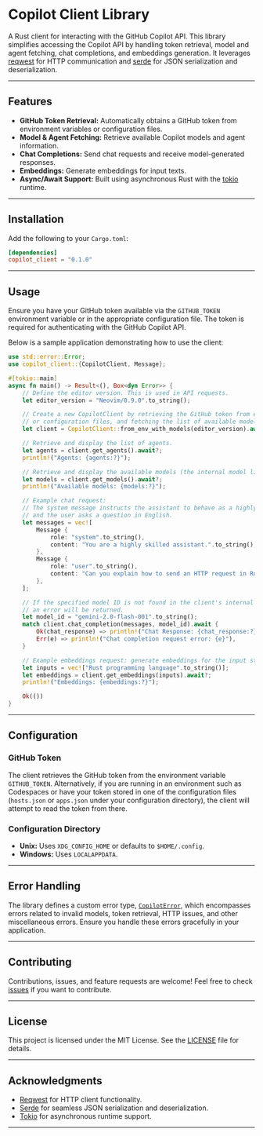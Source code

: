 # Copilot Client Library

A Rust client for interacting with the GitHub Copilot API. This library simplifies accessing the Copilot API by handling token retrieval, model and agent fetching, chat completions, and embeddings generation. It leverages [reqwest](https://crates.io/crates/reqwest) for HTTP communication and [serde](https://crates.io/crates/serde) for JSON serialization and deserialization.

---

## Features

- **GitHub Token Retrieval:** Automatically obtains a GitHub token from environment variables or configuration files.
- **Model & Agent Fetching:** Retrieve available Copilot models and agent information.
- **Chat Completions:** Send chat requests and receive model-generated responses.
- **Embeddings:** Generate embeddings for input texts.
- **Async/Await Support:** Built using asynchronous Rust with the [tokio](https://crates.io/crates/tokio) runtime.

---

## Installation

Add the following to your `Cargo.toml`:

```toml
[dependencies]
copilot_client = "0.1.0"
```

---

## Usage

Ensure you have your GitHub token available via the `GITHUB_TOKEN` environment variable or in the appropriate configuration file. The token is required for authenticating with the GitHub Copilot API.

Below is a sample application demonstrating how to use the client:

```rust
use std::error::Error;
use copilot_client::{CopilotClient, Message};

#[tokio::main]
async fn main() -> Result<(), Box<dyn Error>> {
    // Define the editor version. This is used in API requests.
    let editor_version = "Neovim/0.9.0".to_string();

    // Create a new CopilotClient by retrieving the GitHub token from environment variables
    // or configuration files, and fetching the list of available models.
    let client = CopilotClient::from_env_with_models(editor_version).await?;

    // Retrieve and display the list of agents.
    let agents = client.get_agents().await?;
    println!("Agents: {agents:?}");

    // Retrieve and display the available models (the internal model list maintained by the client).
    let models = client.get_models().await?;
    println!("Available models: {models:?}");

    // Example chat request:
    // The system message instructs the assistant to behave as a highly skilled helper,
    // and the user asks a question in English.
    let messages = vec![
        Message {
            role: "system".to_string(),
            content: "You are a highly skilled assistant.".to_string(),
        },
        Message {
            role: "user".to_string(),
            content: "Can you explain how to send an HTTP request in Rust?".to_string(),
        },
    ];

    // If the specified model ID is not found in the client's internal model list,
    // an error will be returned.
    let model_id = "gemini-2.0-flash-001".to_string();
    match client.chat_completion(messages, model_id).await {
        Ok(chat_response) => println!("Chat Response: {chat_response:?}"),
        Err(e) => println!("Chat completion request error: {e}"),
    }

    // Example embeddings request: generate embeddings for the input string.
    let inputs = vec!["Rust programming language".to_string()];
    let embeddings = client.get_embeddings(inputs).await?;
    println!("Embeddings: {embeddings:?}");

    Ok(())
}
```

---

## Configuration

### GitHub Token

The client retrieves the GitHub token from the environment variable `GITHUB_TOKEN`. Alternatively, if you are running in an environment such as Codespaces or have your token stored in one of the configuration files (`hosts.json` or `apps.json` under your configuration directory), the client will attempt to read the token from there.

### Configuration Directory

- **Unix:** Uses `XDG_CONFIG_HOME` or defaults to `$HOME/.config`.
- **Windows:** Uses `LOCALAPPDATA`.

---

## Error Handling

The library defines a custom error type, [`CopilotError`](src/lib.rs), which encompasses errors related to invalid models, token retrieval, HTTP issues, and other miscellaneous errors. Ensure you handle these errors gracefully in your application.

---

## Contributing

Contributions, issues, and feature requests are welcome! Feel free to check [issues](https://github.com/yourusername/copilot_client/issues) if you want to contribute.

---

## License

This project is licensed under the MIT License. See the [LICENSE](LICENSE) file for details.

---

## Acknowledgments

- [Reqwest](https://crates.io/crates/reqwest) for HTTP client functionality.
- [Serde](https://crates.io/crates/serde) for seamless JSON serialization and deserialization.
- [Tokio](https://crates.io/crates/tokio) for asynchronous runtime support.

---
